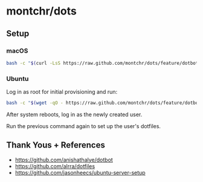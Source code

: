 montchr/dots
============

Setup
----------------------------------------

### macOS

``` sh
bash -c "$(curl -LsS https://raw.github.com/montchr/dots/feature/dotbot/bootstrap)"
```

### Ubuntu

Log in as root for initial provisioning and run:

``` sh
bash -c "$(wget -qO - https://raw.github.com/montchr/dots/feature/dotbot/bootstrap)"
```

After system reboots, log in as the newly created user.

Run the previous command again to set up the user's dotfiles.


Thank Yous + References
----------------------------------------

- https://github.com/anishathalye/dotbot
- https://github.com/alrra/dotfiles
- https://github.com/jasonheecs/ubuntu-server-setup
